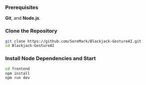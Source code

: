 ### Prerequisites
**Git**, and **Node.js**.

### Clone the Repository
```bash
git clone https://github.com/SereMark/Blackjack-GestureAI.git
cd Blackjack-GestureAI
```

### Install Node Dependencies and Start
```bash
cd frontend
npm install
npm run dev
```